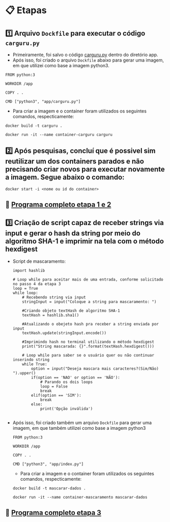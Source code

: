 # 📋 Etapas

## 1️⃣ Arquivo `Dockfile` para executar o código `carguru.py`

- Primeiramente, foi salvo o código [carguru.py](/Sprint4/Desafio/Etapa-1/app/carguru.py) dentro do diretório app.
- Após isso, foi criado o arquivo `Dockfile` abaixo para gerar uma imagem, em que utilizei como base a imagem python3.
```
FROM python:3

WORKDIR /app

COPY . .

CMD ["python3", "app/carguru.py"]
```
- Para criar a imagem e o container foram utilizados os seguintes comandos, respecticamente:
```
docker build -t carguru .
```
```
docker run -it --name container-carguru carguru
```
## 2️⃣ Após pesquisas, concluí que é possivel sim reutilizar um dos containers parados e não precisando criar novos para executar novamente a imagem. Segue abaixo o comando:
```
docker start -i <nome ou id do container>
```
## 🐋 [Programa completo etapa 1 e 2](/Sprint4/Desafio/Etapa-1/)
## 3️⃣ Criação de script capaz de receber strings via input e gerar o hash da string por meio do algoritmo SHA-1 e imprimir na tela com o método hexdigest
- Script de mascaramento:
    ```
    import hashlib
    
    # Loop while para aceitar mais de uma entrada, conforme solicitado no passo 4 da etapa 3
    loop = True
    while loop:
        # Recebendo string via input
        stringInput = input("Coloque a string para mascaramento: ")
    
        #Criando objeto textHash de algoritmo SHA-1
        textHash = hashlib.sha1()
    
        #Atualizando o obejeto hash pra receber a string enviada por input
        textHash.update(stringInput.encode())
    
        #Imprimindo hash no terminal utilizando o método hexdigest 
        print("String mascarada: {}".format(textHash.hexdigest()))
    
        # Loop while para saber se o usuário quer ou não continuar inserindo string
        while True:
            option = input("Deseja mascara mais caracteres?(Sim/Não) ").upper()
            if(option == 'NAO' or option == 'NÃO'):
                # Parando os dois loops
                loop = False
                break
            elif(option == 'SIM'):
                break
            else:
                print('Opção inválida')
                
    ```
- Após isso, foi criado também um arquivo `Dockfile` para gerar uma imagem, em que também utilizei como base a imagem python3
  ```
  FROM python:3

  WORKDIR /app

  COPY . .

  CMD ["python3", "app/index.py"]
  ```

  - Para criar a imagem e o container foram utilizados os seguintes comandos, respecticamente:
  ```
  docker build -t mascarar-dados .
  ```
  ```
  docker run -it --name container-mascaramento mascarar-dados
  ```
## 🐋 [Programa completo etapa 3](/Sprint4/Desafio/Etapa-3/)
